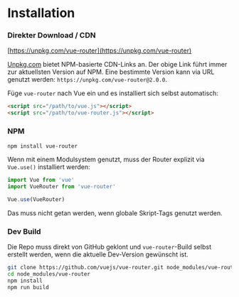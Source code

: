 # Installation

### Direkter Download / CDN

[https://unpkg.com/vue-router](https://unpkg.com/vue-router)

<!--email_off-->
[Unpkg.com](https://unpkg.com) bietet NPM-basierte CDN-Links an. Der obige Link führt immer zur aktuellsten Version auf NPM. Eine bestimmte Version kann via URL genutzt werden: `https://unpkg.com/vue-router@2.0.0`.
<!--/email_off-->

Füge `vue-router` nach Vue ein und es installiert sich selbst automatisch:

``` html
<script src="/path/to/vue.js"></script>
<script src="/path/to/vue-router.js"></script>
```

### NPM

``` bash
npm install vue-router
```

Wenn mit einem Modulsystem genutzt, muss der Router explizit via `Vue.use()` installiert werden:

``` js
import Vue from 'vue'
import VueRouter from 'vue-router'

Vue.use(VueRouter)
```

Das muss nicht getan werden, wenn globale Skript-Tags genutzt werden.

### Dev Build

Die Repo muss direkt von GitHub geklont und `vue-router`-Build selbst erstellt werden, wenn die aktuelle Dev-Version gewünscht ist.


``` bash
git clone https://github.com/vuejs/vue-router.git node_modules/vue-router
cd node_modules/vue-router
npm install
npm run build
```
